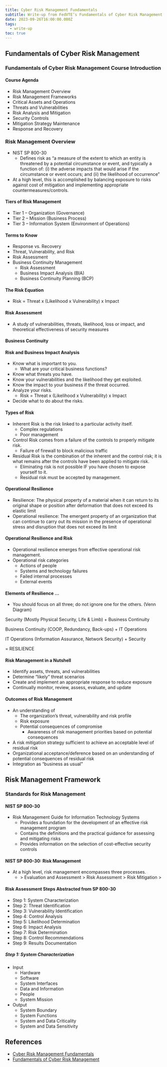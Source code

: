 ```yaml
---
title: Cyber Risk Management Fundamentals
subtitle: Write-up from FedVTE’s Fundamentals of Cyber Risk Management
date: 2023-09-26T16:00:00.000Z
tags:
  - write-up
toc: true
---
```


## Fundamentals of Cyber Risk Management

### Fundamentals of Cyber Risk Management Course Introduction

#### Course Agenda

* Risk Management Overview
* Risk Management Frameworks
* Critical Assets and Operations
* Threats and Vulnerabilities
* Risk Analysis and Mitigation
* Security Controls
* Mitigation Strategy Maintenance
* Response and Recovery

### Risk Management Overview

* NIST SP 800-30
  * Defines risk as “a measure of the extent to which an entity is threatened by a potential circumstance or event, and typically a function of: (i) the adverse impacts that would arise if the circumstance or event occurs; and (ii) the likelihood of occurrence”
* At a high level, this is accomplished by balancing exposure to risks against cost of mitigation and implementing appropriate countermeasures/controls.

#### Tiers of Risk Management

* Tier 1 – Organization (Governance)
* Tier 2 – Mission (Business Process)
* Tier 3 – Information System (Environment of Operations)

#### Terms to Know

* Response vs. Recovery
* Threat, Vulnerability, and Risk
* Risk Assessment
* Business Continuity Management
  * Risk Assessment
  * Business Impact Analysis (BIA)
  * Business Continuity Planning (BCP)

#### The Risk Equation

* Risk = Threat x (Likelihood x Vulnerability) x Impact

#### Risk Assessment

* A study of vulnerabilities, threats, likelihood, loss or impact, and theoretical effectiveness of security measures

#### Business Continuity

#### Risk and Business Impact Analysis

* Know what is important to you.
  * What are your critical business functions?
* Know what threats you have.
* Know your vulnerabilities and the likelihood they get exploited.
* Know the impact to your business if the threat occurred.
* Analyze your risks.
  * Risk = Threat x (Likelihood x Vulnerability) x Impact
* Decide what to do about the risks.

#### Types of Risk

* Inherent Risk is the risk linked to a particular activity itself.
  * Complex regulations
  * Poor management
* Control Risk comes from a failure of the controls to properly mitigate risk.
  * Failure of firewall to block malicious traffic
* Residual Risk is the combination of the inherent and the control risk; it is what remains after the controls have been applied to mitigate risk.
  * Eliminating risk is not possible IF you have chosen to expose yourself to it.
  * Residual risk must be accepted by management.

#### Operational Resilience

* Resilience: The physical property of a material when it can return to its original shape or position after deformation that does not exceed its elastic limit
* Operational resilience: The emergent property of an organization that can continue to carry out its mission in the presence of operational stress and disruption that does not exceed its limit

#### Operational Resilience and Risk

* Operational resilience emerges from effective operational risk management.
* Operational risk categories
  * Actions of people
  * Systems and technology failures
  * Failed internal processes
  * External events

#### Elements of Resilience …

* You should focus on all three; do not ignore one for the others. (Venn Diagram)

Security (Mostly Physical Security, Life & Limb) + Business Continuity

Business Continuity (COOP, Redundancy, Back-ups) + IT Operations

IT Operations (Information Assurance, Network Security) + Security 

\= RESILIENCE

#### Risk Management in a Nutshell

* Identify assets, threats, and vulnerabilities
* Determine “likely” threat scenarios
* Create and implement an appropriate response to reduce exposure
* Continually monitor, review, assess, evaluate, and update

#### Outcomes of Risk Management

* An understanding of
  * The organization’s threat, vulnerability and risk profile
  * Risk exposure
  * Potential consequences of compromise
    * Awareness of risk management priorities based on potential consequences
* A risk mitigation strategy sufficient to achieve an acceptable level of residual risk
* Organizational acceptance/deference based on an understanding of potential consequences of residual risk
* Integration as “business as usual”

## Risk Management Framework

### Standards for Risk Management

#### NIST SP 800-30

* Risk Management Guide for Information Technology Systems
  * Provides a foundation for the development of an effective risk management program
  * Contains the definitions and the practical guidance for assessing and mitigating risks
  * Provides information on the selection of cost-effective security controls

#### NIST SP 800-30: Risk Management

* At a high level, risk management encompasses three processes.
  *  \> Evaluation and Assessment > Risk Assessment > Risk Mitigation >

#### Risk Assessment Steps Abstracted from SP 800-30

* Step 1: System Characterization
* Step 2: Threat Identification
* Step 3: Vulnerability Identification
* Step 4: Control Analysis
* Step 5: Likelihood Determination
* Step 6: Impact Analysis
* Step 7: Risk Determination
* Step 8: Control Recommendations
* Step 9: Results Documentation

##### Step 1: System Characterization

* Input
  * Hardware
  * Software
  * System Interfaces
  * Data and Information
  * People
  * System Mission
* Output
  * System Boundary
  * System Functions
  * System and Data Criticality
  * System and Data Sensitivity

## References

* [Cyber Risk Management Fundamentals](https://www.reddit.com/r/cybersecurity/comments/15p7lgz/cyber_risk_management_fundamentals/)
* [Fundamentals of Cyber Risk Management](https://fedvte.usalearning.gov/publiccourses/fcrmframe.php)
